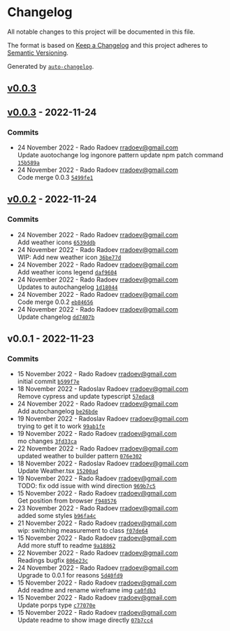 # Changelog

All notable changes to this project will be documented in this file.

The format is based on [Keep a Changelog](https://keepachangelog.com/en/1.0.0/)
and this project adheres to [Semantic Versioning](https://semver.org/spec/v2.0.0.html).

Generated by [`auto-changelog`](https://github.com/CookPete/auto-changelog).

## [v0.0.3](https://github.com/rado-radoev/the-weather-app/compare/v0.0.3...v0.0.3)

## [v0.0.3](https://github.com/rado-radoev/the-weather-app/compare/v0.0.2...v0.0.3) - 2022-11-24

### Commits

- 24 November 2022 - Rado Radoev rradoev@gmail.com <br />Update auotochange log ingonore pattern update npm patch command [`15b589a`](https://github.com/rado-radoev/the-weather-app/commit/15b589a0c238e8ac12f88c1c7a4fafbfa4896ab4)
- 24 November 2022 - Rado Radoev rradoev@gmail.com <br />Code merge 0.0.3 [`5499fe1`](https://github.com/rado-radoev/the-weather-app/commit/5499fe18eab0984d873191d1d985f7a679fc44c8)

## [v0.0.2](https://github.com/rado-radoev/the-weather-app/compare/v0.0.1...v0.0.2) - 2022-11-24

### Commits

- 24 November 2022 - Rado Radoev rradoev@gmail.com <br />Add weather icons [`6539ddb`](https://github.com/rado-radoev/the-weather-app/commit/6539ddbb9f9fd0a5f7adbf2b06171ab2fbc72f67)
- 24 November 2022 - Rado Radoev rradoev@gmail.com <br />WIP: Add new weather icon [`36be77d`](https://github.com/rado-radoev/the-weather-app/commit/36be77ddfa132302849c8fa99a388b699a697624)
- 24 November 2022 - Rado Radoev rradoev@gmail.com <br />Add weather icons legend [`daf9604`](https://github.com/rado-radoev/the-weather-app/commit/daf9604a7fdacf9892b13f06f2f13f2b8cbcc49d)
- 24 November 2022 - Rado Radoev rradoev@gmail.com <br />Updates to autochangelog [`1d18044`](https://github.com/rado-radoev/the-weather-app/commit/1d1804424671c584f9dff33571b1e302f834925d)
- 24 November 2022 - Rado Radoev rradoev@gmail.com <br />Code merge 0.0.2 [`eb84656`](https://github.com/rado-radoev/the-weather-app/commit/eb8465629fa62ccc7d5ab8773e5d7020ccf00b9c)
- 24 November 2022 - Rado Radoev rradoev@gmail.com <br />Update changelog [`dd7407b`](https://github.com/rado-radoev/the-weather-app/commit/dd7407bcc317152db506625ddff95aa42908b950)

## v0.0.1 - 2022-11-23

### Commits

- 15 November 2022 - Rado Radoev rradoev@gmail.com <br />initial commit [`b599f7e`](https://github.com/rado-radoev/the-weather-app/commit/b599f7e743213c042875a7589bf1f413f76863e8)
- 18 November 2022 - Radoslav Radoev rradoev@gmail.com <br />Remove cypress and update typescript [`57edac8`](https://github.com/rado-radoev/the-weather-app/commit/57edac86293a2fdcf4128434c79169fa0404e3d0)
- 24 November 2022 - Rado Radoev rradoev@gmail.com <br />Add autochangelog [`be26bde`](https://github.com/rado-radoev/the-weather-app/commit/be26bdee733ce4288647b343c4bed0e7cce3ec4c)
- 19 November 2022 - Radoslav Radoev rradoev@gmail.com <br />trying to get it to work [`99ab1fe`](https://github.com/rado-radoev/the-weather-app/commit/99ab1fef4de5b95c56a8bd15742a594d63770e86)
- 19 November 2022 - Rado Radoev rradoev@gmail.com <br />mo changes [`3fd33ca`](https://github.com/rado-radoev/the-weather-app/commit/3fd33caa0ede6fdd937922a49fc769cb07d1bd93)
- 22 November 2022 - Rado Radoev rradoev@gmail.com <br />updated weather to builder pattern [`076e302`](https://github.com/rado-radoev/the-weather-app/commit/076e3026c75724c12cb2b6c16b3662c5e47d6e32)
- 18 November 2022 - Radoslav Radoev rradoev@gmail.com <br />Update Weather.tsx [`15200ad`](https://github.com/rado-radoev/the-weather-app/commit/15200add05003530f2c4a0095c73881844fe0e62)
- 19 November 2022 - Rado Radoev rradoev@gmail.com <br />TODO: fix odd issue with wind direction [`969b7c5`](https://github.com/rado-radoev/the-weather-app/commit/969b7c5b220a3b12c0ed216ffe490282cf5592f6)
- 15 November 2022 - Rado Radoev rradoev@gmail.com <br />Get position from browser [`f948576`](https://github.com/rado-radoev/the-weather-app/commit/f9485766f4c246a51c19e201a62e32ce260f0368)
- 23 November 2022 - Rado Radoev rradoev@gmail.com <br />added some styles [`b96fa4c`](https://github.com/rado-radoev/the-weather-app/commit/b96fa4ca8b22e1aa5511e70e5a99dc7711bce489)
- 21 November 2022 - Rado Radoev rradoev@gmail.com <br />wip: switching measurement to class [`f07de64`](https://github.com/rado-radoev/the-weather-app/commit/f07de6490822fbe57b53be131793480534275a1c)
- 15 November 2022 - Rado Radoev rradoev@gmail.com <br />Add more stuff to readme [`9a18862`](https://github.com/rado-radoev/the-weather-app/commit/9a1886291790dce8ea7e1246d7436688998d9a27)
- 22 November 2022 - Rado Radoev rradoev@gmail.com <br />Readings bugfix [`806e23c`](https://github.com/rado-radoev/the-weather-app/commit/806e23cedcede2129287e80dbee9cda955979648)
- 24 November 2022 - Rado Radoev rradoev@gmail.com <br />Upgrade to 0.0.1 for reasons [`5d40fd9`](https://github.com/rado-radoev/the-weather-app/commit/5d40fd992165e15c473d93a8dc7aa3846d865acb)
- 15 November 2022 - Rado Radoev rradoev@gmail.com <br />Add readme and rename wireframe img [`ca0fdb3`](https://github.com/rado-radoev/the-weather-app/commit/ca0fdb3ff7e0504a1af2fdf7652cddd8586e76ab)
- 15 November 2022 - Rado Radoev rradoev@gmail.com <br />Update porps type [`c77070e`](https://github.com/rado-radoev/the-weather-app/commit/c77070ed5027455549317dd0c197f14321aae3dd)
- 15 November 2022 - Rado Radoev rradoev@gmail.com <br />Update readme to show image directly [`07b7cc4`](https://github.com/rado-radoev/the-weather-app/commit/07b7cc407a42d885e41c7ea85b44a10280861134)
